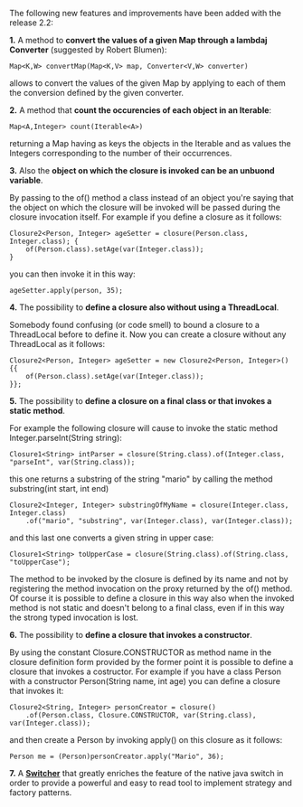 The following new features and improvements have been added with the release 2.2:

**1.** A method to **convert the values of a given Map through a lambdaj Converter** (suggested by Robert Blumen):

```
Map<K,W> convertMap(Map<K,V> map, Converter<V,W> converter)
```

allows to convert the values of the given Map by applying to each of them the conversion defined by the given converter.

**2.** A method that **count the occurencies of each object in an Iterable**:

```
Map<A,Integer> count(Iterable<A>)
```

returning a Map having as keys the objects in the Iterable and as values the Integers corresponding to the number of their occurrences.

**3.** Also the **object on which the closure is invoked can be an unbuond variable**.

By passing to the of() method a class instead of an object you're saying that the object on which the closure will be invoked will be passed during the closure invocation itself. For example if you define a closure as it follows:

```
Closure2<Person, Integer> ageSetter = closure(Person.class, Integer.class); {
    of(Person.class).setAge(var(Integer.class));
}
```

you can then invoke it in this way:

```
ageSetter.apply(person, 35);
```

**4.** The possibility to **define a closure also without using a ThreadLocal**.

Somebody found confusing (or code smell) to bound a closure to a ThreadLocal before to define it. Now you can create a closure without any ThreadLocal as it follows:

```
Closure2<Person, Integer> ageSetter = new Closure2<Person, Integer>() {{
    of(Person.class).setAge(var(Integer.class));
}};
```

**5.** The possibility to **define a closure on a final class or that invokes a static method**.

For example the following closure will cause to invoke the static method Integer.parseInt(String string):

```
Closure1<String> intParser = closure(String.class).of(Integer.class, "parseInt", var(String.class));
```

this one returns a substring of the string "mario" by calling the method substring(int start, int end)

```
Closure2<Integer, Integer> substringOfMyName = closure(Integer.class, Integer.class)
    .of("mario", "substring", var(Integer.class), var(Integer.class));
```

and this last one converts a given string in upper case:

```
Closure1<String> toUpperCase = closure(String.class).of(String.class, "toUpperCase");
```

The method to be invoked by the closure is defined by its name and not by registering the method invocation on the proxy returned by the of() method. Of course it is possible to define a closure in this way also when the invoked method is not static and doesn't belong to a final class, even if in this way the strong typed invocation is lost.

**6.** The possibility to **define a closure that invokes a constructor**.

By using the constant Closure.CONSTRUCTOR as method name in the closure definition form provided by the former point it is possible to define a closure that invokes a costructor. For example if you have a class Person with a constructor Person(String name, int age) you can define a closure that invokes it:

```
Closure2<String, Integer> personCreator = closure()
    .of(Person.class, Closure.CONSTRUCTOR, var(String.class), var(Integer.class));
```

and then create a Person by invoking apply() on this closure as it follows:

```
Person me = (Person)personCreator.apply("Mario", 36);
```

**7.** A **[Switcher](http://code.google.com/p/lambdaj/wiki/Switcher)** that greatly enriches the feature of the native java switch in order to provide a powerful and easy to read tool to implement strategy and factory patterns.